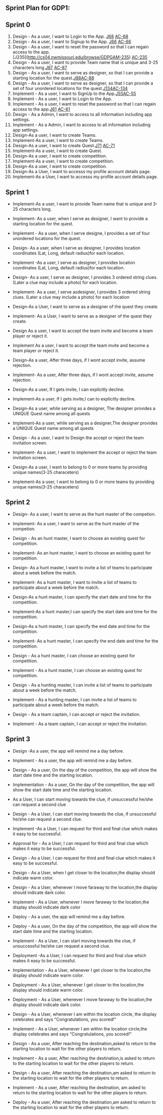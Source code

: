 ## Sprint Plan for GDP1:

## Sprint 0

1. Design - As a user, I want to Login to the App. [J68](http://cs04.nwmissouri.edu/projects/GDPGAM/issues/GDPGAM-68?filter=allopenissues) [AC-68](https://github.com/Krishna-Koyyalamudi/The-Hunt/blob/master/docs/acceptance-criteria/068.md)
1. Design - As a user, I want to Signup to the App. [J66](http://cs04.nwmissouri.edu/browse/GDPGAM-66) [AC-66](https://github.com/Krishna-Koyyalamudi/The-Hunt/blob/master/docs/acceptance-criteria/066.md)
1. Design - As a user, I want to reset the password so that I can regain access to the app. [J235[(http://cs04.nwmissouri.edu/browse/GDPGAM-235) [AC-235]()
1. Design - As a user, I want to provide Team name that is  unique and 3-25 characters long.[J87](http://cs04.nwmissouri.edu/browse/GDPGAM-87) [AC-87]()
1. Design - As a user, I want to serve as designer, so that I can provide a starting location for the quest.[J88](http://cs04.nwmissouri.edu/browse/GDPGAM-88)[AC-88]()
1. Design - As a user, I want to serve as designer, so that I can provide a set of four unordered locations for the quest.[J134](http://cs04.nwmissouri.edu/browse/GDPGAM-134)[AC-134]()
1. Implement - As a user, I want to SignUp to the App.[J55](http://cs04.nwmissouri.edu/browse/GDPGAM-55)[AC-55]()
1. Implement - As a user, I want to Login to the App.[]() []()
1. Implement - As a user, I want to reset the password so that I can regain access to the app.[J61](http://cs04.nwmissouri.edu/browse/GDPGAM-61) [AC-61]()
1. Design - As a Admin, I want to access to all information including app settings.
1. Implement - As a Admin, I want to access to all information including app settings.
1. Design-As a user, I want to create Teams.
1. Implement-As a user, I want to create Teams.
1. Design-As a user, I want to  create Quest.[J71](http://cs04.nwmissouri.edu/browse/GDPGAM-71) [AC-71]()
1. Implement-As a user, I want to create Quest.
1. Design-As a user, I want to create competition.
1. Implement-As a user, I want to create competition.
1. Design-As a user, I want to create competition.
1. Design-As a User, I want to accesss my profile account details page.
1. Implement-As a User, I want to accesss my profile account details page.


## Sprint 1

* Implement-As a user, I want to provide Team name that is  unique and 3-25 characters long.
* Implement- As a user, when I serve as designer, I want to provide a starting location for the quest.
* Implement - As a user, when I serve designe, I provides a set of four unordered locations for the quest.
* Design- As a user, when I serve  as designer, I provides location coordinates (Lat, Long, default radius)for each location.
* Implement -As a user, I serve as designer, I provides location coordinates (Lat, Long, default radius)for each location.
* Design- As a user, I serve as designer, I provides 3 ordered string clues. (Later a clue may include a photo) for each location.
* Implement- As a user, I serve asdesigner, I provides 3 ordered string clues. (Later a clue may include a photo) for each location


* Design-As a User, I want to serve as a designer of the quest they create.
* Implement- As a User, I want to serve as a designer of the quest they create.
* Design As a user, I want to accept the team invite and become a team player or reject it.
* Implement As a user, I want to accept the team invite and become a team player or reject it.
* Design-As a user, After three days, if I wont accept invite, assume rejection.
* Implement- As a user, After three days, if I wont accept invite, assume rejection.
* Design-As a user, If I gets invite, I can explicitly decline.
* Implement-As a user, If I gets invite,I can to explicitly decline.
* Design-As a user, while serving  as a designer, The designer provides a UNIQUE Quest name among all quests
* Implement-As a user, while serving  as a designer,The designer provides a UNIQUE Quest name among all quests
* Design - As a user, I want to Design the accept or reject the team invitation screen.
* Implement- As a user, I want to implement the accept or reject the team invitation screen.



* Design-As a user, I want to belong to 0 or more teams by providing unique names(3-25 characeters)
* Implement-As a user, I want to belong to 0 or more teams by providing unique names(3-25 characeters)

## Sprint 2

* Design- As a user, I want to serve as the hunt master of the competion.
* Implement- As a user, I want to serve as the hunt master of the competion.
* Design - As an hunt master, I want to choose an existing quest for competition.
* Implement- As an hunt master, I want to choose an existing quest for competition.
* Design- As a hunt master, I want to invite a list of teams to participate about a week before the match.
* Implement- As a hunt master, I want to invite a list of teams to participate about a week before the match.
* Design-As a hunt master, I can specify the start date and time for the competition.
* Implement-As a hunt master,I can specify the start date and time for the competition.
* Design-As a hunt master, I can specify the end date and time for the competition.
* Implement- As a hunt master, I can specify the end date and time for the competition.


* Design - As a hunt master, I can choose an existing quest for competition.
* Implement - As a hunt master, I can choose an existing quest for competition.
* Design - As a hunting master, I can invite a list of teams to participate about a week before the match.
* Implement - As a hunting master, I can invite a list of teams to participate about a week before the match.
* Design - As a team captain, I can accept or reject the invitation.
* Implement - As a team captain, I can accept or reject the invitation.

## Sprint 3


* Design -As a user, the app will remind me a day before.
* Implement - As a user, the app will remind me a day before.
* Design - As a user, On the day of the competition, the app will show the start date time and the starting location.
* Implementation - As a user, On the day of the competition, the app will show the start date time and the starting location.
* As a User, I can start moving towards the clue, if unsuccessful he/she can request a second clue
* Design - As a User, I can start moving towards the clue, if unsuccessful he/she can request a second clue.
* Implement -As a User, I can request for third and final clue which makes it easy to be successful.
* Approval for - As a User, I can request for third and final clue which makes it easy to be successful.
* Design - As a User, I can request for third and final clue which makes it easy to be successful.
* Design - As a User, when I get closer to the location,the display should indicate warm color.
* Design - As a User, whenever I move faraway to the location,the display should indicate dark color.
* Implement - As a User, whenever I move faraway to the location,the display should indicate dark color


* Deploy -  As a user, the app will remind me a day before.
* Deploy - As a user, On the day of the competition, the app will show the start date time and the starting location.
* Implement - As a User, I can start moving towards the clue, if unsuccessful he/she can request a second clue.
* Deployment -As a User, I can request for third and final clue which makes it easy to be successful.
* Implementation - As a User, whenever I get closer to the location,the display should indicate warm color.
* Deployment - As a User, whenever I get closer to the location,the display should indicate warm color.
* Deployment - As a User, whenever I move faraway to the location,the display should indicate dark color.
* Design - As a User, whenever I am within the location circle, the display celebrates and says "Congratulations, you scored!"
* Implement - As a User, whenever I am within the location circle,the display celebrates and says "Congratulations, you scored!"
* Design - As a user, After reaching the destination,asked to return to the starting location to wait for the other players to return.
* Implement - As a user, After reaching the destination,is asked to return to the starting location to wait for the other players to return.


* Design - As a user, After reaching the destination,am asked to return to the starting location to wait for the other players to return.
* Implement - As a user, After reaching the destination, am asked to return to the starting location to wait for the other players to return.
* Deploy - As a user, After reaching the destination,am asked to return to the starting location to wait for the other players to return.


